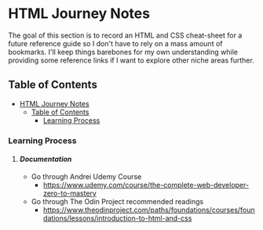 
# HTML Journey Notes
The goal of this section is to record an HTML and CSS cheat-sheet for a future reference guide so I don't have to rely on a mass amount of bookmarks. 
I'll keep things barebones for my own understanding while providing some reference links if I want to explore other niche areas further.

## Table of Contents
- [HTML Journey Notes](html-journey-notes)
    - [Table of Contents](table-of-contents)
        - [Learning Process](#learning-process)

### Learning Process
1. #### *Documentation*
    * Go through Andrei Udemy Course
        - https://www.udemy.com/course/the-complete-web-developer-zero-to-mastery
    * Go through The Odin Project recommended readings
        - https://www.theodinproject.com/paths/foundations/courses/foundations/lessons/introduction-to-html-and-css
